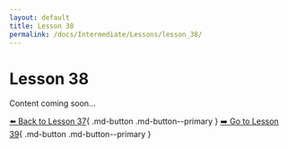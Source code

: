 ```yaml
---
layout: default
title: Lesson 38
permalink: /docs/Intermediate/Lessons/lesson_38/
---
```


# Lesson 38

Content coming soon...

[⬅️ Back to Lesson 37](lesson_37.md){ .md-button .md-button--primary }  [➡️ Go to Lesson 39](lesson_39.md){ .md-button .md-button--primary }
